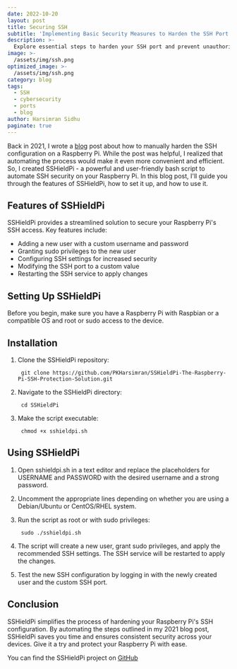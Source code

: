 ```yaml
---
date: 2022-10-20
layout: post
title: Securing SSH
subtitle: 'Implementing Basic Security Measures to Harden the SSH Port'
description: >-
  Explore essential steps to harden your SSH port and prevent unauthorized access in this concise guide. Learn key security measures to protect your systems effectively.
image: >-
  /assets/img/ssh.png
optimized_image: >-
  /assets/img/ssh.png
category: blog
tags:
  - SSH
  - cybersecurity
  - ports
  - blog
author: Harsimran Sidhu
paginate: true
---
```

Back in 2021, I wrote a [blog](https://www.harsim.ca/SecuringSSH/) post about how to manually harden the SSH configuration on a Raspberry Pi. While the post was helpful, I realized that automating the process would make it even more convenient and efficient. So, I created SSHieldPi - a powerful and user-friendly bash script to automate SSH security on your Raspberry Pi.
In this blog post, I'll guide you through the features of SSHieldPi, how to set it up, and how to use it.

## Features of SSHieldPi

SSHieldPi provides a streamlined solution to secure your Raspberry Pi's SSH access. Key features include:

- Adding a new user with a custom username and password
- Granting sudo privileges to the new user
- Configuring SSH settings for increased security
- Modifying the SSH port to a custom value
- Restarting the SSH service to apply changes

## Setting Up SSHieldPi
Before you begin, make sure you have a Raspberry Pi with Raspbian or a compatible OS and root or sudo access to the device.

## Installation

1. Clone the SSHieldPi repository:

        git clone https://github.com/PKHarsimran/SSHieldPi-The-Raspberry-Pi-SSH-Protection-Solution.git
    
2. Navigate to the SSHieldPi directory:

        cd SSHieldPi

3. Make the script executable:

        chmod +x sshieldpi.sh
    
## Using SSHieldPi

1. Open sshieldpi.sh in a text editor and replace the placeholders for USERNAME and PASSWORD with the desired username and a strong password.
2. Uncomment the appropriate lines depending on whether you are using a Debian/Ubuntu or CentOS/RHEL system.
3. Run the script as root or with sudo privileges:

        sudo ./sshieldpi.sh

4. The script will create a new user, grant sudo privileges, and apply the recommended SSH settings. The SSH service will be restarted to apply the changes.
5. Test the new SSH configuration by logging in with the newly created user and the custom SSH port.
## Conclusion
SSHieldPi simplifies the process of hardening your Raspberry Pi's SSH configuration. By automating the steps outlined in my 2021 blog post, SSHieldPi saves you time and ensures consistent security across your devices. Give it a try and protect your Raspberry Pi with ease.

You can find the SSHieldPi project on [GitHub](https://github.com/PKHarsimran/SSHieldPi-The-Raspberry-Pi-SSH-Protection-Solution)
